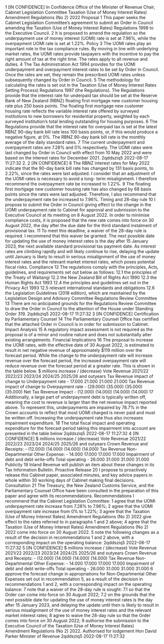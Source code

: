 1 \[IN CONFIDENCE\] In Confidence Office of the Minister of Revenue Chair, Cabinet Legislation Committee Taxation (Use of Money Interest Rates) Amendment Regulations (No 2) 2022 Proposal 1 This paper seeks the Cabinet Legislation Committee’s agreement to submit an Order in Council amending the Taxation (Use of Money Interest Rates) Regulations 1998 to the Executive Council. 2 It is proposed to amend the regulation so the underpayment use of money interest (UOMI) rate is set at 7.96%, while the overpayment UOMI rate is set at 1.22%. Policy 3 The UOMI rates play an important role in the tax compliance rules. By moving in line with underlying market rates, the UOMI rates provide taxpayers with the incentive to pay the right amount of tax at the right time. The rates apply to all revenue and duties. 4 The Tax Administration Act 1994 provides for the UOMI underpayment and overpayment interest rates to be set by Order in Council. Once the rates are set, they remain the prescribed UOMI rates unless subsequently changed by Order in Council. 5 The methodology for calculating the rates is set out in the Taxation (Use of Money Interest Rates Setting Process) Regulations 1997 (the Regulations). The Regulations provide that the interest rate for underpaid tax should be set at the Reserve Bank of New Zealand (RBNZ) floating first mortgage new customer housing rate plus 250 basis points. The floating first mortgage new customer housing rate reflects the variable interest rate offered by surveyed institutions to new borrowers for residential property, weighted by each surveyed institution’s total lending outstanding for housing purposes. 6 The Regulations provide that the interest rate for overpaid tax is set at the latest RBNZ 90-day bank bill rate less 100 basis points, or, if this would produce a negative figure, at 0%. The RBNZ 90-day bank bill rate is the monthly average of the daily standard rates. 7 The current underpayment and overpayment rates are 7.28% and 0% respectively. The UOMI rates were last changed by Order in Council with effect from 10 May 2022 and were based on the interest rates for December 2021. 2qddsziq5 2022-08-17 11:27:32 2. 2 \[IN CONFIDENCE\] 8 The RBNZ interest rates for May 2022 indicate that the 90-day bank bill rate has changed by 131 basis points, to 2.22%, since the rates were last adjusted. I consider that an adjustment of the UOMI rates is necessary to avoid a long- term misalignment. I therefore recommend the overpayment rate be increased to 1.22%. 9 The floating first mortgage new customer housing rate has also changed by 68 basis points since the rates were last adjusted. Therefore, I also recommend that the underpayment rate be increased to 7.96%. Timing and 28-day rule 10 I propose to submit the Order in Council giving effect to the change in the UOMI underpayment rate to Cabinet for approval and submission to the Executive Council at its meeting on 8 August 2022. In order to minimise compliance costs, it is proposed that the new rate comes into force on 30 August 2022, the day after the due date for the third standard instalment of provisional tax. 11 To meet this deadline, a waiver of the 28-day rule is required. I recommend that this waiver be granted. The next possible date for updating the use of money interest rates is the day after 15 January 2023, the next available standard provisional tax payment date. As interest rates are climbing rapidly and will likely continue to rise, delaying the update until January is likely to result in serious misalignment of the use of money interest rates and the relevant market interest rates, which poses potential fiscal risks. Compliance 12 The regulations comply with the principles, Acts, guidelines, and requirements set out below as follows: 12.1 the principles of the Treaty of Waitangi 12.2 the New Zealand Bill of Rights Act 1990 12.3 the Human Rights Act 1993 12.4 the principles and guidelines set out in the Privacy Act 1993 12.5 relevant international standards and obligations 12.6 the Legislation Guidelines (2018 edition), which are maintained by the Legislation Design and Advisory Committee Regulations Review Committee 13 There are no anticipated grounds for the Regulations Review Committee to draw the Order in Council to the attention of the House under Standing Order 319. 2qddsziq5 2022-08-17 11:27:32 3 \[IN CONFIDENCE\] Certification by Parliamentary Counsel 14 The Parliamentary Counsel Office has certified that the attached Order in Council is in order for submission to Cabinet. Impact Analysis 15 A regulatory impact assessment is not required as the proposal is of a minor and routine nature and does not substantially alter existing arrangements. Financial Implications 16 The proposal to increase the UOMI rates, with the effective date of 30 August 2022, is estimated to result in net negative revenue of approximately $119 million over the forecast period. While the change to the underpayment rate will increase revenue over the forecast period, the increased overpayment rate will reduce revenue over the forecast period at a greater rate. This is shown in the table below. $ millions increase / (decrease) Vote Revenue 2021/22 2022/23 2023/24 2024/25 2025/26 and outyears Tax Revenue impact of change to Underpayment rate - 17.000 21.000 21.000 21.000 Tax Revenue impact of change to Overpayment rate - (29.000) (35.000) (35.000) (35.000) Net Tax Revenue Impact - (12.000) (14.000) (14.000) (14.000) 17 Additionally, a large part of underpayment debt is typically written off, meaning the cost to revenue is larger than the net revenue impact reported above. To represent this, underpayments are impaired by 78.7% in the Crown accounts to reflect that most UOMI charged is never paid and must be written off. Increasing the underpayment rate thus also increases impairment expenditure. 18 The total fiscal impact and operating expenditure for the forecast period taking this impairment into account are presented in the table below 2qddsziq5 2022-08-17 11:27:32 4 \[IN CONFIDENCE\] $ millions increase / (decrease) Vote Revenue 2021/22 2022/23 2023/24 2024/25 2025/26 and outyears Crown Revenue and Receipts: - (12.000) (14.000) (14.000) (14.000) Tax Revenue Non-Departmental Other Expense: - 14.000 17.000 17.000 17.000 Impairment of debt and debt write-offs Total operating - 26.000 31.000 31.000 31.000 Publicity 19 Inland Revenue will publish an item about these changes in its Tax Information Bulletin. Proactive Release 20 I propose to proactively release this Cabinet paper, associated minutes, and key advice papers in whole within 30 working days of Cabinet making final decisions. Consultation 21 The Treasury, the New Zealand Customs Service, and the Parliamentary Counsel Office have been consulted in the preparation of this paper and agree with its recommendations. Recommendations I recommend that the Cabinet Legislation Committee: 1 agree that the UOMI underpayment rate increase from 7.28% to 7.96%; 2 agree that the UOMI overpayment rate increase from 0% to 1.22%; 3 agree that the Taxation (Use of Money Interest Rates) Amendment Regulations (No 2) 2022 give effect to the rates referred to in paragraphs 1 and 2 above; 4 agree that the Taxation (Use of Money Interest Rates) Amendment Regulations (No 2) 2022 come into force on 30 August 2022. 5 note the following changes as a result of the decision in recommendations 1 and 2 above, with a corresponding impact on the operating balance: 2qddsziq5 2022-08-17 11:27:32 5 \[IN CONFIDENCE\] $ millions increase / (decrease) Vote Revenue 2021/22 2022/23 2023/24 2024/25 2025/26 and outyears Crown Revenue and Receipts: - (12.000) (14.000) (14.000) (14.000) Tax Revenue Non-Departmental Other Expense: - 14.000 17.000 17.000 17.000 Impairment of debt and debt write-offs Total operating - 26.000 31.000 31.000 31.000 6 approve the forecast change in appropriations for Non-Departmental Other Expenses set out in recommendation 5, as a result of the decision in recommendations 1 and 2, with a corresponding impact on the operating balance: 7 note that a waiver of the 28-day rule is sought: 7.1 so that the Order can come into force on 30 August 2022; 7.2 on the grounds that the next possible date for updating the use of money interest rates is the day after 15 January 2023, and delaying the update until then is likely to result in serious misalignment of the use of money interest rates and the relevant market interest rates; 8 agree to waive the 28-day rule so that the Order comes into force on 30 August 2022; 9 authorise the submission to the Executive Council of the Taxation (Use of Money Interest Rates) Amendment Regulations (No 2) 2022. Authorised for lodgement Hon David Parker Minister of Revenue 2qddsziq5 2022-08-17 11:27:32